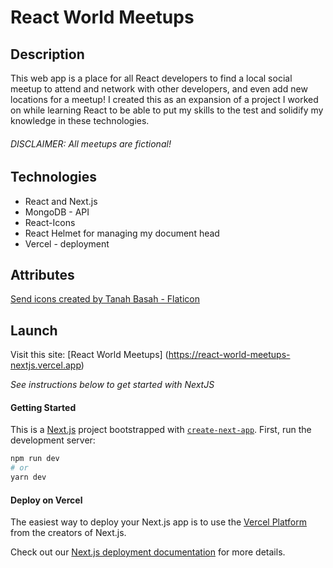 # React World Meetups

## Description
This web app is a place for all React developers to find a local social meetup to attend and network with other developers, and even add new locations for a meetup! I created this as an expansion of a project I worked on while learning React to be able to put my skills to the test and solidify my knowledge in these technologies.

###### DISCLAIMER: All meetups are fictional!

## Technologies
- React and Next.js
- MongoDB - API
- React-Icons
- React Helmet for managing my document head
- Vercel - deployment
  
## Attributes
<a href="https://www.flaticon.com/free-icons/send" title="send icons">Send icons created by Tanah Basah - Flaticon</a>

## Launch
Visit this site: [React World Meetups] (https://react-world-meetups-nextjs.vercel.app)

*See instructions below to get started with NextJS*
#### Getting Started
This is a [Next.js](https://nextjs.org/) project bootstrapped with [`create-next-app`](https://github.com/vercel/next.js/tree/canary/packages/create-next-app).
First, run the development server:
```bash
npm run dev
# or
yarn dev
```

#### Deploy on Vercel
The easiest way to deploy your Next.js app is to use the [Vercel Platform](https://vercel.com/new?utm_medium=default-template&filter=next.js&utm_source=create-next-app&utm_campaign=create-next-app-readme) from the creators of Next.js.

Check out our [Next.js deployment documentation](https://nextjs.org/docs/deployment) for more details.
